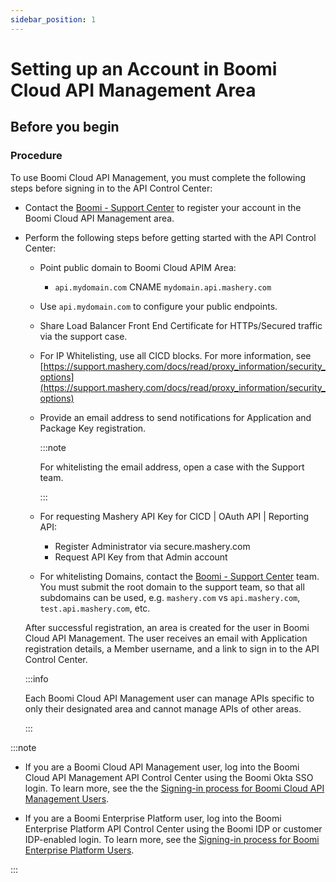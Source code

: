 ```yaml
---
sidebar_position: 1
---
```


# Setting up an Account in Boomi Cloud API Management Area

<head>
  <meta name="guidename" content="API Management"/>
  <meta name="context" content="GUID-4680ed1c-6319-4912-bed1-b5731fa7cd07"/>
</head>

## Before you begin

### Procedure

To use Boomi Cloud API Management, you must complete the following steps before signing in to the API Control Center:

- Contact the [Boomi - Support Center](https://community.boomi.com/s/support) to register your account in the Boomi Cloud API Management area. 

- Perform the following steps before getting started with the API Control Center:

    - Point public domain to Boomi Cloud APIM Area: 
    
      - `api.mydomain.com` CNAME `mydomain.api.mashery.com`
    
    - Use `api.mydomain.com` to configure your public endpoints.

    - Share Load Balancer Front End Certificate for HTTPs/Secured traffic via the support case.

    - For IP Whitelisting, use all CICD blocks. For more information, see [https://support.mashery.com/docs/read/proxy_information/security_options](https://support.mashery.com/docs/read/proxy_information/security_options)

    - Provide an email address to send notifications for Application and Package Key registration. 
    
      :::note 
    
      For whitelisting the email address, open a case with the Support team.

      :::
    - For requesting Mashery API Key for CICD | OAuth API | Reporting API:
        - Register Administrator via secure.mashery.com
        - Request API Key from that Admin account

    - For whitelisting Domains, contact the [Boomi - Support Center](https://community.boomi.com/s/support) team. You must submit the root domain to the support team, so that all subdomains can be used, e.g. `mashery.com` vs `api.mashery.com`, `test.api.mashery.com`, etc.

    After successful registration, an area is created for the user in Boomi Cloud API Management. The user receives an email with Application registration details, a Member username, and a link to sign in to the API Control Center.

    :::info

    Each Boomi Cloud API Management user can manage APIs specific to only their designated area and cannot manage APIs of other areas.

    :::


:::note

- If you are a Boomi Cloud API Management user, log into the Boomi Cloud API Management API Control Center using the Boomi Okta SSO login. To learn more, see the the [Signing-in process for Boomi Cloud API Management Users](../../GettingStarted/SigninginProcess/Signing_in_process_for_cloud_api_management_users.md).

- If you are a Boomi Enterprise Platform user, log into the Boomi Enterprise Platform API Control Center using the Boomi IDP or customer IDP-enabled login. To learn more, see the [Signing-in process for Boomi Enterprise Platform Users](../../GettingStarted/SigninginProcess/Signing-in_process_for_platform_users.md).

:::

